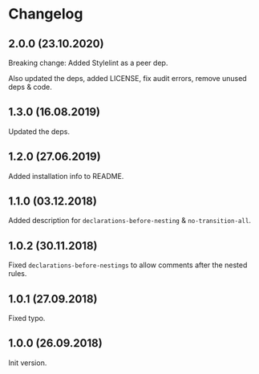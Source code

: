 # Changelog

## 2.0.0 (23.10.2020)

Breaking change: Added Stylelint as a peer dep.

Also updated the deps, added LICENSE, fix audit errors, remove unused deps & code.


## 1.3.0 (16.08.2019)

Updated the deps.


## 1.2.0 (27.06.2019)

Added installation info to README.


## 1.1.0 (03.12.2018)

Added description for `declarations-before-nesting` & `no-transition-all`.


## 1.0.2 (30.11.2018)

Fixed `declarations-before-nestings` to allow comments after the nested rules.


## 1.0.1 (27.09.2018)

Fixed typo.


## 1.0.0 (26.09.2018)

Init version.
